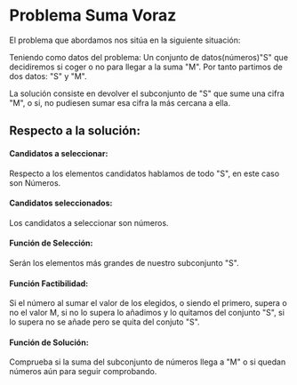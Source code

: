 # Problema Suma Voraz

El problema que abordamos nos sitúa en la siguiente situación:

Teniendo como datos del problema: Un conjunto de datos(números)"S" que decidiremos si coger o no para llegar a la suma "M".
Por tanto partimos de dos datos: "S" y "M".

La solución consiste en devolver el subconjunto de "S" que sume una cifra "M",
o si, no pudiesen sumar esa cifra la más cercana a ella.

## Respecto a la solución:

#### Candidatos a seleccionar:

Respecto a los elementos candidatos hablamos de todo "S", en este caso son Números.

#### Candidatos seleccionados:

Los candidatos a seleccionar son números.

#### Función de Selección:

Serán los elementos más grandes de nuestro subconjunto "S".

#### Función Factibilidad:

Si el número al sumar el valor de los elegidos, o siendo el primero, supera o no
el valor M, si no lo supera lo añadimos y lo quitamos del conjunto "S", si lo supera no se añade pero se quita del conjuto "S".

#### Función de Solución:

Comprueba si la suma del subconjunto de números llega a "M" o si quedan números aún para seguir comprobando.
